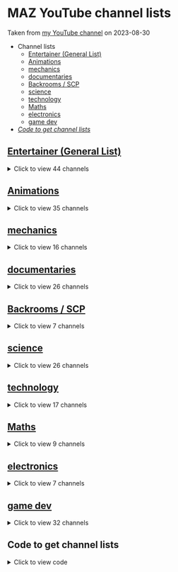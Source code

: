 # MAZ YouTube channel lists

Taken from [my YouTube channel](https://www.youtube.com/@MAZ01001 "@MAZ01001") on 2023-08-30

- Channel lists
  - [Entertainer (General List)](#entertainer-general-list "Scroll down to channels list: Entertainer (General List)")
  - [Animations](#animations "Scroll down to channels list: Animations")
  - [mechanics](#mechanics "Scroll down to channels list: mechanics")
  - [documentaries](#documentaries "Scroll down to channels list: documentaries")
  - [Backrooms / SCP](#backrooms--scp "Scroll down to channels list: Backrooms / SCP")
  - [science](#science "Scroll down to channels list: science")
  - [technology](#technology "Scroll down to channels list: technology")
  - [Maths](#maths "Scroll down to channels list: Maths")
  - [electronics](#electronics "Scroll down to channels list: electronics")
  - [game dev](#game-dev "Scroll down to channels list: game dev")
- [_Code to get channel lists_](#code-to-get-channel-lists "Scroll down to: Code to get channel lists")

## [Entertainer (General List)](https://www.youtube.com/@MAZ01001/channels?view=49&flow=grid&shelf_id=3 "View list on YouTube")

<details closed><summary>Click to view 44 channels</summary>

- [Markiplier](https://www.youtube.com/@markiplier "@markiplier") <img alt="Channel icon" title="Channel icon" height="24" src="https://yt3.googleusercontent.com/ytc/AOPolaSw2QcdM21e4ed7TadTPZ76sT9gVJ9f3V9iYfc1vA=s176-c-k-c0x00ffffff-no-rj-mo">
- [Gronkh](https://www.youtube.com/@gronkh "@gronkh") <img alt="Channel icon" title="Channel icon" height="24" src="https://yt3.googleusercontent.com/ytc/AOPolaRLxk3C0lwOw2r11C1aeSTJbI2nPoYiCCr_RXYMcg=s176-c-k-c0x00ffffff-no-rj-mo">
- [DatPags](https://www.youtube.com/@DatPags "@DatPags") <img alt="Channel icon" title="Channel icon" height="24" src="https://yt3.googleusercontent.com/ytc/AOPolaTgRTZFicZ9gE2GQyG-qlwl9hHFWACQL2vURXYo1g=s176-c-k-c0x00ffffff-no-rj-mo">
- [This Old Tony](https://www.youtube.com/@ThisOldTony "@ThisOldTony") <img alt="Channel icon" title="Channel icon" height="24" src="https://yt3.googleusercontent.com/ytc/AOPolaRfl_WPj9fiDmLI5ABNohb6MMw8A8C38geOp9b7wg=s176-c-k-c0x00ffffff-no-rj-mo">
- [TomSka](https://www.youtube.com/@TomSka "@TomSka") <img alt="Channel icon" title="Channel icon" height="24" src="https://yt3.googleusercontent.com/ytc/AOPolaS7ZHPdesc2RprLc38TEQK8WGX5usq7HSSMeHi3fQ=s176-c-k-c0x00ffffff-no-rj-mo">
- [Adam Savage’s Tested](https://www.youtube.com/@tested "@tested") <img alt="Channel icon" title="Channel icon" height="24" src="https://yt3.googleusercontent.com/ytc/AOPolaSAaHGUNbkXib8IGTYsrLFUdoQwDzFmOmF8eoM8pg=s176-c-k-c0x00ffffff-no-rj-mo">
- [colinfurze](https://www.youtube.com/@colinfurze "@colinfurze") <img alt="Channel icon" title="Channel icon" height="24" src="https://yt3.googleusercontent.com/ytc/AOPolaQ0llS2dARUQu5yb-pNywP5tpN3ZS8SCeJGEJjXiQ=s176-c-k-c0x00ffffff-no-rj-mo">
- [Harry101UK](https://www.youtube.com/@Harry101UK "@Harry101UK") <img alt="Channel icon" title="Channel icon" height="24" src="https://yt3.googleusercontent.com/ytc/AOPolaSoE5Fh89_C6BWqNQ_MDAtsC8cvmxulNSv_MJLp9A=s176-c-k-c0x00ffffff-no-rj-mo">
- [The Game Theorists](https://www.youtube.com/@GameTheory "@GameTheory") <img alt="Channel icon" title="Channel icon" height="24" src="https://yt3.googleusercontent.com/3naPCRx2OyDJC3-T5OZMEscJqYxOKTN8TopYl19QGwM35rRqPSFbC6yovicQLeboIQGHCtuM=s176-c-k-c0x00ffffff-no-rj-mo">
- [grayfruit](https://www.youtube.com/@grayfruit "@grayfruit") <img alt="Channel icon" title="Channel icon" height="24" src="https://yt3.googleusercontent.com/ytc/AOPolaSiy6zgBeElxYW8Qbhob5aeQVhDGRElfIpPAQSvkA=s176-c-k-c0x00ffffff-no-rj-mo">
- [Alan Becker](https://www.youtube.com/@alanbecker "@alanbecker") <img alt="Channel icon" title="Channel icon" height="24" src="https://yt3.googleusercontent.com/ytc/AOPolaTjhMx__R3JHuQHwsLYhRV76ipKhWUfNf3WXDbNJg=s176-c-k-c0x00ffffff-no-rj-mo">
- [RocketJump](https://www.youtube.com/@rocketjump "@rocketjump") <img alt="Channel icon" title="Channel icon" height="24" src="https://yt3.googleusercontent.com/ytc/AOPolaT26VV7gyekWFj2Bdt1T_cpZPvHG02Xj145S0rG9g=s176-c-k-c0x00ffffff-no-rj-mo">
- [Gorillaz](https://www.youtube.com/@Gorillaz "@Gorillaz") <img alt="Channel icon" title="Channel icon" height="24" src="https://yt3.googleusercontent.com/0Qrx8k-0QniW6DGE8S7oPVYVtrmUlPDKADrNq53u1dxe0WAS7RcktvYMSVRl10Gp4zaIt2XXcA=s176-c-k-c0x00ffffff-no-rj-mo">
- [Oxhorn](https://www.youtube.com/@oxhorn "@oxhorn") <img alt="Channel icon" title="Channel icon" height="24" src="https://yt3.googleusercontent.com/ytc/AOPolaQ_iEfHtfgHCLejPZNmq1G1C7jxT9LqdCr1GxYXEw=s176-c-k-c0x00ffffff-no-rj-mo">
- [The 8-Bit Guy](https://www.youtube.com/@The8BitGuy "@The8BitGuy") <img alt="Channel icon" title="Channel icon" height="24" src="https://yt3.googleusercontent.com/ytc/AOPolaTHv-UCC2RnEAYNaAWA7Jl5WhDdC3GtK6kLXns2qQ=s176-c-k-c0x00ffffff-no-rj-mo">
- [Code Bullet](https://www.youtube.com/@CodeBullet "@CodeBullet") <img alt="Channel icon" title="Channel icon" height="24" src="https://yt3.googleusercontent.com/ytc/AOPolaQI1Tf4HKhlNI5lkH45qKlyM1JrGpMGauvsPWIB=s176-c-k-c0x00ffffff-no-rj-mo">
- [8-Bit Keys](https://www.youtube.com/@8BitKeys "@8BitKeys") <img alt="Channel icon" title="Channel icon" height="24" src="https://yt3.googleusercontent.com/ytc/AOPolaRQkljguKOdjU8gpHfie-IXCn8vucmwkAD8Ok9s=s176-c-k-c0x00ffffff-no-rj-mo">
- [Davis Schulz](https://www.youtube.com/@DavisSchulz "@DavisSchulz") <img alt="Channel icon" title="Channel icon" height="24" src="https://yt3.googleusercontent.com/XAUwyH4PxuTm_Vx719LZCClUiyQebd8Ofk_-j5Vqn7WewmAI5dpfleEyVSq5xtBiekXC7q4HpQ=s176-c-k-c0x00ffffff-no-rj-mo">
- [Chillyman](https://www.youtube.com/@Chillyman "@Chillyman") <img alt="Channel icon" title="Channel icon" height="24" src="https://yt3.googleusercontent.com/xgiR9tWFnYxCa-QtutTH2oBkMQO-45S18pVuG6O9eCd3ahAHaIxuQlkIfPa5ZChIsrgYGvfp=s176-c-k-c0x00ffffff-no-rj-mo">
- [Takuya Okada](https://www.youtube.com/@takuya4483 "@takuya4483") <img alt="Channel icon" title="Channel icon" height="24" src="https://yt3.googleusercontent.com/ytc/AOPolaQiKOg02FAfhZxC32V00sBlnZMZiIvUuxJlnIPKmw=s176-c-k-c0x00ffffff-no-rj-mo">
- [David Firth](https://www.youtube.com/@davidfirth "@davidfirth") <img alt="Channel icon" title="Channel icon" height="24" src="https://yt3.googleusercontent.com/ytc/AOPolaQHs1OFdK-z7lFO57Y9Cg-MejnlycJMPWuoiQ-4B2Q=s176-c-k-c0x00ffffff-no-rj-mo">
- [James Lee](https://www.youtube.com/@JamesLee "@JamesLee") <img alt="Channel icon" title="Channel icon" height="24" src="https://yt3.googleusercontent.com/ytc/AOPolaT67E27lFaNNA1kwwLD1Z4Vwx6C8AowtbSAlOvZtA=s176-c-k-c0x00ffffff-no-rj-mo">
- [Peter Draws](https://www.youtube.com/@peter_draws "@peter_draws") <img alt="Channel icon" title="Channel icon" height="24" src="https://yt3.googleusercontent.com/ytc/AOPolaSS4Zr3xsbHP7vC0NawN1ybSxcIVhjwl97JnN-rCEM=s176-c-k-c0x00ffffff-no-rj-mo">
- [The Living Tombstone](https://www.youtube.com/@TheLivingTombstone "@TheLivingTombstone") <img alt="Channel icon" title="Channel icon" height="24" src="https://yt3.googleusercontent.com/ytc/AOPolaQeXCTmEKpezV2TF5gPruT82tZoVBTvrleM98Yycg=s176-c-k-c0x00ffffff-no-rj-mo">
- [Primitive Technology](https://www.youtube.com/@primitivetechnology9550 "@primitivetechnology9550") <img alt="Channel icon" title="Channel icon" height="24" src="https://yt3.googleusercontent.com/ytc/AOPolaQW0Lv0bYnNRuBzgM1GmcX6zTpE98YZTe5CAgm_=s176-c-k-c0x00ffffff-no-rj-mo">
- [Wintergatan](https://www.youtube.com/@Wintergatan "@Wintergatan") <img alt="Channel icon" title="Channel icon" height="24" src="https://yt3.googleusercontent.com/ytc/AOPolaRO4fqVcVc6-GBbNF6nl7DsIGq4wcIwPIF0sr0UyA=s176-c-k-c0x00ffffff-no-rj-mo">
- [PietSmiet](https://www.youtube.com/@pietsmiet "@pietsmiet") <img alt="Channel icon" title="Channel icon" height="24" src="https://yt3.googleusercontent.com/alx2294XKhN2D05540YqQgStgh9z8KGTkfq4NsO0xo41D9rst3qXfIvYs9Qj3ZmzKgc404FQDw=s176-c-k-c0x00ffffff-no-rj-mo">
- [Evan Kale](https://www.youtube.com/@kale "@kale") <img alt="Channel icon" title="Channel icon" height="24" src="https://yt3.googleusercontent.com/ytc/AOPolaTHcntrXEME1qQNxrGLrCgAzuoSEnAoT8mGjqGW2w=s176-c-k-c0x00ffffff-no-rj-mo">
- [Davie504](https://www.youtube.com/@Davie504 "@Davie504") <img alt="Channel icon" title="Channel icon" height="24" src="https://yt3.googleusercontent.com/kBmle6XOFfCy-q4hVBDkeIYhSnQhQ9KYUG-BmWS3FFyUz9TrOMVZZCnG7uuVuPtEbi1pkLLGXVA=s176-c-k-c0x00ffffff-no-rj-mo">
- [Linus Tech Tips](https://www.youtube.com/@LinusTechTips "@LinusTechTips") <img alt="Channel icon" title="Channel icon" height="24" src="https://yt3.googleusercontent.com/Vy6KL7EM_apxPSxF0pPy5w_c87YDTOlBQo3MADDF0Wl51kwxmt9wmRotnt2xQXwlrcyO0Xe56w=s176-c-k-c0x00ffffff-no-rj-mo">
- [NoCopyrightSounds](https://www.youtube.com/@NoCopyrightSounds "@NoCopyrightSounds") <img alt="Channel icon" title="Channel icon" height="24" src="https://yt3.googleusercontent.com/YIBi8NVC87fMfJHfQ2O0dyzjis7tUlO7VqWLhk1lq1fkIOQTrpX_Ip7G6S_u0IJosXYSe_Z9=s176-c-k-c0x00ffffff-no-rj-mo">
- [Quarks](https://www.youtube.com/@Quarks "@Quarks") <img alt="Channel icon" title="Channel icon" height="24" src="https://yt3.googleusercontent.com/ytc/AOPolaTf9CKMkNdwJgwtb8gkSKBlaVEwsLn-LaaA3KSY9g=s176-c-k-c0x00ffffff-no-rj-mo">
- [simpleclub - Die Lernapp](https://www.youtube.com/@simpleclub_de "@simpleclub_de") <img alt="Channel icon" title="Channel icon" height="24" src="https://yt3.googleusercontent.com/vGASU-RR8J9qCUEjPodzQosejzrlaXTx8s8Ot6nQRiPqKPCAilJvsEnKkmVM0fYjZYKj09G1=s176-c-k-c0x00ffffff-no-rj-mo">
- [Doktor Allwissend](https://www.youtube.com/@doktorallwissend "@doktorallwissend") <img alt="Channel icon" title="Channel icon" height="24" src="https://yt3.googleusercontent.com/ytc/AOPolaQmo7Uq2X4pi0iOko9Zk4C9m2Ax0iw-U0bdo90_=s176-c-k-c0x00ffffff-no-rj-mo">
- [WBS LEGAL](https://www.youtube.com/@wbs_legal "@wbs_legal") <img alt="Channel icon" title="Channel icon" height="24" src="https://yt3.googleusercontent.com/42B-G7bk9P54jgxLx0_7kBO9RWVzrwpyGQXMNE_mhu8F3b6bezppyFIuz_TT8KuW1Av8vnlGPQ=s176-c-k-c0x00ffffff-no-rj-mo">
- [Vinheteiro](https://www.youtube.com/@Lord_Vinheteiro "@Lord_Vinheteiro") <img alt="Channel icon" title="Channel icon" height="24" src="https://yt3.googleusercontent.com/4YWXz2jC7m9haHfdJwLMPhfqiqygjn9lzKjo8os-1N-IEVQGds5Whs4OUQK6HP2g6oK3lp_FEw=s176-c-k-c0x00ffffff-no-rj-mo">
- [Sheet Music Boss](https://www.youtube.com/@SheetMusicBoss "@SheetMusicBoss") <img alt="Channel icon" title="Channel icon" height="24" src="https://yt3.googleusercontent.com/ytc/AOPolaT3MXAsj5q72gnpwFmCIGUM3VtVm7-C1-6YJE4mLA=s176-c-k-c0x00ffffff-no-rj-mo">
- [Kevin MacLeod](https://www.youtube.com/@incompetech_kmac "@incompetech_kmac") <img alt="Channel icon" title="Channel icon" height="24" src="https://yt3.googleusercontent.com/ytc/AOPolaTRIyLxKje9scG2CXsWK7QkX0ePVmBdlraMkkDvbQ=s176-c-k-c0x00ffffff-no-rj-mo">
- [Jay & Arya](https://www.youtube.com/@jayandarya "@jayandarya") <img alt="Channel icon" title="Channel icon" height="24" src="https://yt3.googleusercontent.com/ytc/AOPolaQGBhkCdk_FtYZ39kevfyQ30U-OVfZPMKNqbq2p=s176-c-k-c0x00ffffff-no-rj-mo">
- [iBlali](https://www.youtube.com/@iblali "@iblali") <img alt="Channel icon" title="Channel icon" height="24" src="https://yt3.googleusercontent.com/02y5TXjlMB5teQ3UT1enBqPfmH8UBawQrzRIiB_bCwI-JDx-gSdGRQ0JlFNU2rqGFfxjND0OUe8=s176-c-k-c0x00ffffff-no-rj-mo">
- [ApeCrime](https://www.youtube.com/@ApeCrime "@ApeCrime") <img alt="Channel icon" title="Channel icon" height="24" src="https://yt3.googleusercontent.com/ytc/AOPolaSc1XY0qChWgDBJJFFduZnl-uYkfZmN6EFwiZ9Pcg=s176-c-k-c0x00ffffff-no-rj-mo">
- [my mechanics](https://www.youtube.com/@mymechanics "@mymechanics") <img alt="Channel icon" title="Channel icon" height="24" src="https://yt3.googleusercontent.com/tiRGr71H-VLfTHMiXLqODfbWKGxoUtsyvgfhNk_oBbKglpf2H-JM1upWdYLSO2p4TEDN7uNDZek=s176-c-k-c0x00ffffff-no-rj-mo">
- [TKOR](https://www.youtube.com/@TheKingofRandom "@TheKingofRandom") <img alt="Channel icon" title="Channel icon" height="24" src="https://yt3.googleusercontent.com/1T067AXy174-ahl8b3xyMBRJn1k2b9HGmxzjP8842SiLjtULbYWl-0KEieRDdEnzEA359kAE=s176-c-k-c0x00ffffff-no-rj-mo">
- [kiwami japan](https://www.youtube.com/@kiwami-japan "@kiwami-japan") <img alt="Channel icon" title="Channel icon" height="24" src="https://yt3.googleusercontent.com/ytc/AOPolaTI40cLTpUIt4s1HncCXJ5J1OCaoVkyx6XWOYh5sw=s176-c-k-c0x00ffffff-no-rj-mo">

</details>

## [Animations](https://www.youtube.com/@MAZ01001/channels?view=49&flow=grid&shelf_id=4 "View list on YouTube")

<details closed><summary>Click to view 35 channels</summary>

- [newgrounds](https://www.youtube.com/@newgrounds "@newgrounds") <img alt="Channel icon" title="Channel icon" height="24" src="https://yt3.googleusercontent.com/ytc/AOPolaQH7k-w5rF7GTtWWR53Swz76EEDbWPL_StIzua6rw=s176-c-k-c0x00ffffff-no-rj-mo">
- [TerminalMontage](https://www.youtube.com/@TerminalMontage "@TerminalMontage") <img alt="Channel icon" title="Channel icon" height="24" src="https://yt3.googleusercontent.com/ytc/AOPolaT0ZNL-P4SW714UX7M9tyL7BMmSXX5PeZeWWQ-WM04=s176-c-k-c0x00ffffff-no-rj-mo">
- [NCHProductions](https://www.youtube.com/@NCHProductions "@NCHProductions") <img alt="Channel icon" title="Channel icon" height="24" src="https://yt3.googleusercontent.com/ytc/AOPolaSmXYEKCTYp8pqBx3JwiX6MGDPq0vHElmzKBBaPQg=s176-c-k-c0x00ffffff-no-rj-mo">
- [Hyun's Dojo Community](https://www.youtube.com/@hyunsdojo "@hyunsdojo") <img alt="Channel icon" title="Channel icon" height="24" src="https://yt3.googleusercontent.com/ytc/AOPolaSkmJezCGKYG1G_6HvfEuZn8HWb58c7glVhwa_gOg=s176-c-k-c0x00ffffff-no-rj-mo">
- [Cas van de Pol](https://www.youtube.com/@cas "@cas") <img alt="Channel icon" title="Channel icon" height="24" src="https://yt3.googleusercontent.com/ytc/AOPolaQRPuLXxMA4WBZSfRlo1KgSEcdmLtzIvTuSXm0SsQ=s176-c-k-c0x00ffffff-no-rj-mo">
- [Liam Vickers Animation](https://www.youtube.com/@LiamVickersAnimation "@LiamVickersAnimation") <img alt="Channel icon" title="Channel icon" height="24" src="https://yt3.googleusercontent.com/ytc/AOPolaRayymegTnrWEF4LMwchsI2cg1GdSKhlulXAwXqtQ=s176-c-k-c0x00ffffff-no-rj-mo">
- [Krinkels](https://www.youtube.com/@KrinkelsNG "@KrinkelsNG") <img alt="Channel icon" title="Channel icon" height="24" src="https://yt3.googleusercontent.com/ytc/AOPolaQTIseXWRtJeKCCxlCMJcCGLDDp7t5bBLRPVRUvvg=s176-c-k-c0x00ffffff-no-rj-mo">
- [Felix Colgrave](https://www.youtube.com/@FelixColgrave "@FelixColgrave") <img alt="Channel icon" title="Channel icon" height="24" src="https://yt3.googleusercontent.com/ytc/AOPolaQ1HfGYWLI95uhTEplyNC-JGs_dWp89E-7mCfRxIQ=s176-c-k-c0x00ffffff-no-rj-mo">
- [James Lee](https://www.youtube.com/@JamesLee "@JamesLee") <img alt="Channel icon" title="Channel icon" height="24" src="https://yt3.googleusercontent.com/ytc/AOPolaT67E27lFaNNA1kwwLD1Z4Vwx6C8AowtbSAlOvZtA=s176-c-k-c0x00ffffff-no-rj-mo">
- [Gildedguy](https://www.youtube.com/@gildedguy "@gildedguy") <img alt="Channel icon" title="Channel icon" height="24" src="https://yt3.googleusercontent.com/-rCNgTMoeWPh3w-A1wOEgBVbXd3ITLuv48xFbFlmINpUAmS9G40mjj4Q8ybFT_hZHAdKbKmh=s176-c-k-c0x00ffffff-no-rj-mo">
- [dillongoo](https://www.youtube.com/@dillongoo "@dillongoo") <img alt="Channel icon" title="Channel icon" height="24" src="https://yt3.googleusercontent.com/kc1caY3hs021Sr-95f7QW_nprlZ2gP29k7c0rFVmsaZybcg5zXEgo4yUOxGZNJfBC3OxAOS6=s176-c-k-c0x00ffffff-no-rj-mo">
- [[JaimeR]](https://www.youtube.com/@JaimeR2D "@JaimeR2D") <img alt="Channel icon" title="Channel icon" height="24" src="https://yt3.googleusercontent.com/ytc/AOPolaRdpidZQl1hSXGfbOMO96BG6OLZN-_dajm4AMU3=s176-c-k-c0x00ffffff-no-rj-mo">
- [GeoExe](https://www.youtube.com/@geoexeofficial "@geoexeofficial") <img alt="Channel icon" title="Channel icon" height="24" src="https://yt3.googleusercontent.com/ytc/AOPolaSfh37OfuNkE1iUee6jSTuoGOsQwBYENqAZo6jm=s176-c-k-c0x00ffffff-no-rj-mo">
- [TomSka](https://www.youtube.com/@TomSka "@TomSka") <img alt="Channel icon" title="Channel icon" height="24" src="https://yt3.googleusercontent.com/ytc/AOPolaS7ZHPdesc2RprLc38TEQK8WGX5usq7HSSMeHi3fQ=s176-c-k-c0x00ffffff-no-rj-mo">
- [Alan Becker](https://www.youtube.com/@alanbecker "@alanbecker") <img alt="Channel icon" title="Channel icon" height="24" src="https://yt3.googleusercontent.com/ytc/AOPolaTjhMx__R3JHuQHwsLYhRV76ipKhWUfNf3WXDbNJg=s176-c-k-c0x00ffffff-no-rj-mo">
- [David Firth](https://www.youtube.com/@davidfirth "@davidfirth") <img alt="Channel icon" title="Channel icon" height="24" src="https://yt3.googleusercontent.com/ytc/AOPolaQHs1OFdK-z7lFO57Y9Cg-MejnlycJMPWuoiQ-4B2Q=s176-c-k-c0x00ffffff-no-rj-mo">
- [Corridor](https://www.youtube.com/@Corridor "@Corridor") <img alt="Channel icon" title="Channel icon" height="24" src="https://yt3.googleusercontent.com/5LH4wwtIMbAmDAVH1YUkuCwSR9iXu_bEu1FpC9uAGOMHoiZsQu8Hsh56gjN0S3BvIDbTKTn2Bg=s176-c-k-c0x00ffffff-no-rj-mo">
- [2spotstudio](https://www.youtube.com/@2spotstudio "@2spotstudio") <img alt="Channel icon" title="Channel icon" height="24" src="https://yt3.googleusercontent.com/ytc/AOPolaTHCv8qq0UBsy3scNQZWqpqFeJDqknW6IubQXFu=s176-c-k-c0x00ffffff-no-rj-mo">
- [Sam Green](https://www.youtube.com/@SamGreen "@SamGreen") <img alt="Channel icon" title="Channel icon" height="24" src="https://yt3.googleusercontent.com/ytc/AOPolaTbzV0hZVnN0yGLXulnL_q7_ciyYN-JezWLMi51tZE=s176-c-k-c0x00ffffff-no-rj-mo">
- [Sr Pelo](https://www.youtube.com/@SrPelo "@SrPelo") <img alt="Channel icon" title="Channel icon" height="24" src="https://yt3.googleusercontent.com/ytc/AOPolaT8UI3feLLlnM8yWW9bESAtbSJJxfZ2m2HiyZfvWw=s176-c-k-c0x00ffffff-no-rj-mo">
- [からめる](https://www.youtube.com/@purinharumaki_karameru "@purinharumaki_karameru") <img alt="Channel icon" title="Channel icon" height="24" src="https://yt3.googleusercontent.com/yrCWEVmxM0XGSZSaGxgMFt4mfdRGg0-kjBQK2ue3kJZWfI1DOcb8PQ_r5n94IfNW9UQkDlDUdA=s176-c-k-c0x00ffffff-no-rj-mo">
- [ExplosmEntertainment](https://www.youtube.com/@ExplosmEntertainment "@ExplosmEntertainment") <img alt="Channel icon" title="Channel icon" height="24" src="https://yt3.googleusercontent.com/l8CuQ4W5IJFLH6vur_w1QyXP3RWQrdjKITrnNYBuq0XxEcGNfs-XRrgZA5SWZSa-4yAwRNZy=s176-c-k-c0x00ffffff-no-rj-mo">
- [beeple](https://www.youtube.com/@beeple "@beeple") <img alt="Channel icon" title="Channel icon" height="24" src="https://yt3.googleusercontent.com/ytc/AOPolaRnbFl52WU4RXUZ4OjQ_WIdio2dKP0mWDrh4Uuq=s176-c-k-c0x00ffffff-no-rj-mo">
- [u m a m i](https://www.youtube.com/@abstractdaddy "@abstractdaddy") <img alt="Channel icon" title="Channel icon" height="24" src="https://yt3.googleusercontent.com/ytc/AOPolaTP1lR111XC8UCmsvvQnMJlfvQS9JPjOsylIrci3A=s176-c-k-c0x00ffffff-no-rj-mo">
- [CS Ghost Animation](https://www.youtube.com/@CSGhostAnimation "@CSGhostAnimation") <img alt="Channel icon" title="Channel icon" height="24" src="https://yt3.googleusercontent.com/ytc/AOPolaRuWbk33Wkg7UD4RYM26sZQly6TwZ5NJe-UdXqrKA=s176-c-k-c0x00ffffff-no-rj-mo">
- [The Jam Cave](https://www.youtube.com/@thejamcave "@thejamcave") <img alt="Channel icon" title="Channel icon" height="24" src="https://yt3.googleusercontent.com/ytc/AOPolaRHjahxsP_YoUpoKTykBvsqR7iBvoLopjoFrg7q6g=s176-c-k-c0x00ffffff-no-rj-mo">
- [Worthikids](https://www.youtube.com/@Worthikids "@Worthikids") <img alt="Channel icon" title="Channel icon" height="24" src="https://yt3.googleusercontent.com/hJYvl21SwX7OG-OrVGzxtsnMQTVL5hMC1-Lg8VUdOuj-Kwb-Uvg80vgj1nkRPgqlMu4RjlD5_A=s176-c-k-c0x00ffffff-no-rj-mo">
- [Flashgitz](https://www.youtube.com/@Flashgitz "@Flashgitz") <img alt="Channel icon" title="Channel icon" height="24" src="https://yt3.googleusercontent.com/4vq0thfQ3DZG7X3a_1xPENfpTWLXShU8N4IAlm9f_y1yXz7ci-9nL2yDo7GnTxmEvgL5woa6WQ4=s176-c-k-c0x00ffffff-no-rj-mo">
- [Jhanzou](https://www.youtube.com/@Jhanzori "@Jhanzori") <img alt="Channel icon" title="Channel icon" height="24" src="https://yt3.googleusercontent.com/dho8It_bFcPPzRoWw-UOo7WrmqtY876YDXXgMTO_E-H1frq9mJq9zPT_Ek_Q4AR0uFm6-KX81w=s176-c-k-c0x00ffffff-no-rj-mo">
- [Gooseworx](https://www.youtube.com/@Gooseworx "@Gooseworx") <img alt="Channel icon" title="Channel icon" height="24" src="https://yt3.googleusercontent.com/exHIo6qUQwXm2iRUU59s018mImHhbb6sswAli_h-Q8xvLtpFMGe6GqZ2cf2cwwnk9evdjC92Bw=s176-c-k-c0x00ffffff-no-rj-mo">
- [Element Animation](https://www.youtube.com/@elementanimation "@elementanimation") <img alt="Channel icon" title="Channel icon" height="24" src="https://yt3.googleusercontent.com/ytc/AOPolaRX6huC7W1dB0UJFkgDTvmVzlk0nhic4zMfeMMchg=s176-c-k-c0x00ffffff-no-rj-mo">
- [Crazy Boris Productions](https://www.youtube.com/@CrazyBorisProduction "@CrazyBorisProduction") <img alt="Channel icon" title="Channel icon" height="24" src="https://yt3.googleusercontent.com/ytc/AOPolaSwn4CeUDv7-mzYtlcciwKJW7BPNW--pjrQzLx_=s176-c-k-c0x00ffffff-no-rj-mo">
- [Zetabrand](https://www.youtube.com/@Zetabrand "@Zetabrand") <img alt="Channel icon" title="Channel icon" height="24" src="https://yt3.googleusercontent.com/ytc/AOPolaStxv5co-1x5fDzIcbRzWmU6qmtOwm0Mpo39tWQ=s176-c-k-c0x00ffffff-no-rj-mo">
- [RubberRoss](https://www.youtube.com/@RubberRoss "@RubberRoss") <img alt="Channel icon" title="Channel icon" height="24" src="https://yt3.googleusercontent.com/ytc/AOPolaQ_pkl9Y2-EJoXJf2qhlcMm4XFBcrsA0r8nMRqE-w=s176-c-k-c0x00ffffff-no-rj-mo">
- [Animationcraft](https://www.youtube.com/@animationcraftpg5 "@animationcraftpg5") <img alt="Channel icon" title="Channel icon" height="24" src="https://yt3.googleusercontent.com/ytc/AOPolaS_up4bWKG0fTDdAPzRx4wJWq4XBnGGL-luwxIQ=s176-c-k-c0x00ffffff-no-rj-mo">

</details>

## [mechanics](https://www.youtube.com/@MAZ01001/channels?view=49&flow=grid&shelf_id=5 "View list on YouTube")

<details closed><summary>Click to view 16 channels</summary>

- [This Old Tony](https://www.youtube.com/@ThisOldTony "@ThisOldTony") <img alt="Channel icon" title="Channel icon" height="24" src="https://yt3.googleusercontent.com/ytc/AOPolaRfl_WPj9fiDmLI5ABNohb6MMw8A8C38geOp9b7wg=s176-c-k-c0x00ffffff-no-rj-mo">
- [Clickspring](https://www.youtube.com/@Clickspring "@Clickspring") <img alt="Channel icon" title="Channel icon" height="24" src="https://yt3.googleusercontent.com/ytc/AOPolaRe0H2K6ICHrOP71PIPfITKVPPcVNTVya8Herj_2w=s176-c-k-c0x00ffffff-no-rj-mo">
- [DIY Perks](https://www.youtube.com/@DIYPerks "@DIYPerks") <img alt="Channel icon" title="Channel icon" height="24" src="https://yt3.googleusercontent.com/ytc/AOPolaTXHO5AAqBp5OPYNvXBjy6tOmDUjRWijcwgECoMnw=s176-c-k-c0x00ffffff-no-rj-mo">
- [Adam Savage’s Tested](https://www.youtube.com/@tested "@tested") <img alt="Channel icon" title="Channel icon" height="24" src="https://yt3.googleusercontent.com/ytc/AOPolaSAaHGUNbkXib8IGTYsrLFUdoQwDzFmOmF8eoM8pg=s176-c-k-c0x00ffffff-no-rj-mo">
- [colinfurze](https://www.youtube.com/@colinfurze "@colinfurze") <img alt="Channel icon" title="Channel icon" height="24" src="https://yt3.googleusercontent.com/ytc/AOPolaQ0llS2dARUQu5yb-pNywP5tpN3ZS8SCeJGEJjXiQ=s176-c-k-c0x00ffffff-no-rj-mo">
- [AWE me](https://www.youtube.com/@AweMe "@AweMe") <img alt="Channel icon" title="Channel icon" height="24" src="https://yt3.googleusercontent.com/ytc/AOPolaRkpLip6JRlmTvEqIcHp-5lKwjsacrW3hXigxCVAA=s176-c-k-c0x00ffffff-no-rj-mo">
- [Hand Tool Rescue](https://www.youtube.com/@HandToolRescue "@HandToolRescue") <img alt="Channel icon" title="Channel icon" height="24" src="https://yt3.googleusercontent.com/ytc/AOPolaRo2NY86NNHI8XEvJ54KgTvIgXO8Eji0dyu6PoC=s176-c-k-c0x00ffffff-no-rj-mo">
- [Hacksmith Industries](https://www.youtube.com/@theHacksmith "@theHacksmith") <img alt="Channel icon" title="Channel icon" height="24" src="https://yt3.googleusercontent.com/KFB53wRenII7VQEYIER3-sRL0J9jttv8dRwPk8Rie9mpCmQZqBt1fDhSQBk7SVNdLlaZW0_aJQ=s176-c-k-c0x00ffffff-no-rj-mo">
- [Fireball Tool](https://www.youtube.com/@FireballTool "@FireballTool") <img alt="Channel icon" title="Channel icon" height="24" src="https://yt3.googleusercontent.com/GP41oxp7pD5tk608IZZJaOr9c7IXSTcq9YaZIvFJVMqLX-E6C7e5N7qIqX_yyqZsuFsCF6AO0g=s176-c-k-c0x00ffffff-no-rj-mo">
- [I did a thing](https://www.youtube.com/@Ididathing "@Ididathing") <img alt="Channel icon" title="Channel icon" height="24" src="https://yt3.googleusercontent.com/ytc/AOPolaRtGzfO7VaDBVbd6IJrnkV8QnEIMXbcT1a7FjzQSw=s176-c-k-c0x00ffffff-no-rj-mo">
- [Daniel de Bruin](https://www.youtube.com/@danielbruin "@danielbruin") <img alt="Channel icon" title="Channel icon" height="24" src="https://yt3.googleusercontent.com/ytc/AOPolaRz6btbkcQqQFFtBH1Jh4mtC-XESxlnciF6VioH=s176-c-k-c0x00ffffff-no-rj-mo">
- [Mark Rober](https://www.youtube.com/@MarkRober "@MarkRober") <img alt="Channel icon" title="Channel icon" height="24" src="https://yt3.googleusercontent.com/ytc/AOPolaTxRHy5TOlM0HXSzKkuOFmyRURjjYEUG3N8BL2P=s176-c-k-c0x00ffffff-no-rj-mo">
- [James Bruton](https://www.youtube.com/@jamesbruton "@jamesbruton") <img alt="Channel icon" title="Channel icon" height="24" src="https://yt3.googleusercontent.com/ytc/AOPolaSOtgpnclEUqVJAzaMvz1sqbhnR5Z_MLVtAsOWr=s176-c-k-c0x00ffffff-no-rj-mo">
- [Dalibor Farný](https://www.youtube.com/@daliborfarny "@daliborfarny") <img alt="Channel icon" title="Channel icon" height="24" src="https://yt3.googleusercontent.com/ytc/AOPolaR08G2U4CvjtzGC_6hzPuxJNYzd1e4tdu4A8hUMsQ=s176-c-k-c0x00ffffff-no-rj-mo">
- [Alec Steele](https://www.youtube.com/@AlecSteele "@AlecSteele") <img alt="Channel icon" title="Channel icon" height="24" src="https://yt3.googleusercontent.com/ytc/AOPolaS7eltdIaO-KVoF9eIE_RZ-xPWBCJkYK05Zo8uTMQ=s176-c-k-c0x00ffffff-no-rj-mo">
- [Stuff Made Here](https://www.youtube.com/@StuffMadeHere "@StuffMadeHere") <img alt="Channel icon" title="Channel icon" height="24" src="https://yt3.googleusercontent.com/ytc/AOPolaRpruyfxEOUXTsoWj5JJYt7mj_miGGZ5hLnGZmr=s176-c-k-c0x00ffffff-no-rj-mo">

</details>

## [documentaries](https://www.youtube.com/@MAZ01001/channels?view=49&flow=grid&shelf_id=6 "View list on YouTube")

<details closed><summary>Click to view 26 channels</summary>

- [LEMMiNO](https://www.youtube.com/@LEMMiNO "@LEMMiNO") <img alt="Channel icon" title="Channel icon" height="24" src="https://yt3.googleusercontent.com/ytc/AOPolaQe53uLoXNPZY7cb-G-M8B8agTgIhth0t0WalDB=s176-c-k-c0x00ffffff-no-rj-mo">
- [Ahoy](https://www.youtube.com/@XboxAhoy "@XboxAhoy") <img alt="Channel icon" title="Channel icon" height="24" src="https://yt3.googleusercontent.com/ytc/AOPolaSJdVkMeTsZlGDeCQ8htjzgc3uxhsTgtBpqDl55hw=s176-c-k-c0x00ffffff-no-rj-mo">
- [Fredrik Knudsen](https://www.youtube.com/@FredrikKnudsen "@FredrikKnudsen") <img alt="Channel icon" title="Channel icon" height="24" src="https://yt3.googleusercontent.com/ytc/AOPolaSSW_fyuRu2IA0x5MbXN39H_kZDXZE_UtmTMmwkiQ=s176-c-k-c0x00ffffff-no-rj-mo">
- [Internet Historian](https://www.youtube.com/@InternetHistorian "@InternetHistorian") <img alt="Channel icon" title="Channel icon" height="24" src="https://yt3.googleusercontent.com/q-nmRT57EZw3x9s_BmZrj2kce0dqFLvB-bt3udFUB5NKo4oTVLtTMrTIOp9pXXRPaHPjVxFf5KQ=s176-c-k-c0x00ffffff-no-rj-mo">
- [Tom Scott](https://www.youtube.com/@TomScottGo "@TomScottGo") <img alt="Channel icon" title="Channel icon" height="24" src="https://yt3.googleusercontent.com/ytc/AOPolaR9zi_hlH8MQ80WIyB3qcDsqGvcJY2f-HoPcS_gtg=s176-c-k-c0x00ffffff-no-rj-mo">
- [Nick Robinson](https://www.youtube.com/@babylonian "@babylonian") <img alt="Channel icon" title="Channel icon" height="24" src="https://yt3.googleusercontent.com/ytc/AOPolaRa2QzLhcYZShzEJthk9qjakABlzRI3ap2plfgHvg=s176-c-k-c0x00ffffff-no-rj-mo">
- [UpIsNotJump](https://www.youtube.com/@UpIsNotJump "@UpIsNotJump") <img alt="Channel icon" title="Channel icon" height="24" src="https://yt3.googleusercontent.com/ytc/AOPolaR1ukjto0Wr6-GjGdo8oYLKL60KSJbddlUKKMLk1Q=s176-c-k-c0x00ffffff-no-rj-mo">
- [Wendigoon](https://www.youtube.com/@Wendigoon "@Wendigoon") <img alt="Channel icon" title="Channel icon" height="24" src="https://yt3.googleusercontent.com/AiO15WuxEOHj2ADa3v9X9euz4MHEzCNZ7XY05JOQUSffoNT4hvWs-dhdZmbkmMlpp5RsnWcorg=s176-c-k-c0x00ffffff-no-rj-mo">
- [BobbyBroccoli](https://www.youtube.com/@BobbyBroccoli "@BobbyBroccoli") <img alt="Channel icon" title="Channel icon" height="24" src="https://yt3.googleusercontent.com/ytc/AOPolaQ5eCeUo5_RHDbNuVkID0wTTQBOTWKche5aljl2GA=s176-c-k-c0x00ffffff-no-rj-mo">
- [Thoughty2](https://www.youtube.com/@Thoughty2 "@Thoughty2") <img alt="Channel icon" title="Channel icon" height="24" src="https://yt3.googleusercontent.com/ytc/AOPolaSYbqLVPVSdfq4GdX9htxAYts9-NqTScyBzB-vulA=s176-c-k-c0x00ffffff-no-rj-mo">
- [Brew](https://www.youtube.com/@Brew "@Brew") <img alt="Channel icon" title="Channel icon" height="24" src="https://yt3.googleusercontent.com/ytc/AOPolaQ78RYtz_01Xdub4TDPh6rprF4-AjtUg-8eLurq=s176-c-k-c0x00ffffff-no-rj-mo">
- [DidYouKnowGaming](https://www.youtube.com/@DidYouKnowGamin "@DidYouKnowGamin") <img alt="Channel icon" title="Channel icon" height="24" src="https://yt3.googleusercontent.com/qnLNEeJWc-RAwghuNevTGzZyBhaUgV5vXNBc3hsTq0837VXQTKwyRPk23WEYOrDJkA8au7L20w=s176-c-k-c0x00ffffff-no-rj-mo">
- [Noodle](https://www.youtube.com/@noodlefunny "@noodlefunny") <img alt="Channel icon" title="Channel icon" height="24" src="https://yt3.googleusercontent.com/oQq1J4OvgO99a9t1bf-tbka1JaoUHF7tQVZd4IbOEKo1tM1QVph52YhrKpwnSV6kAjXvAniAgw=s176-c-k-c0x00ffffff-no-rj-mo">
- [Y-Kollektiv](https://www.youtube.com/@ykollektiv "@ykollektiv") <img alt="Channel icon" title="Channel icon" height="24" src="https://yt3.googleusercontent.com/ndZBT5IROITTHkfC-nEzBVfMXM1b2o0dzeLPrLPAmCLc57ROuX6wCbbd3zvKIOlbDWMn5WJZC7E=s176-c-k-c0x00ffffff-no-rj-mo">
- [Extra History](https://www.youtube.com/@extrahistory "@extrahistory") <img alt="Channel icon" title="Channel icon" height="24" src="https://yt3.googleusercontent.com/TEN3sY_1LKglZnaxkaFkkPLUZqrh2h1IpmITeoUqMMEATkFywu4v5RjwwNftCtg5XvMYz4wUrA=s176-c-k-c0x00ffffff-no-rj-mo">
- [Shesez](https://www.youtube.com/@BoundaryBreak "@BoundaryBreak") <img alt="Channel icon" title="Channel icon" height="24" src="https://yt3.googleusercontent.com/ytc/AOPolaRK93dP0uq4JZHX4L5VdvgZXoEdn8wGbxHSB3zDQQ=s176-c-k-c0x00ffffff-no-rj-mo">
- [FitMC](https://www.youtube.com/@FitMC "@FitMC") <img alt="Channel icon" title="Channel icon" height="24" src="https://yt3.googleusercontent.com/r6kZZJ5AgNwpPiWC3Yto9N6Gg9OTYeBAZyo8HGiBhBhvEC3aQ-C9b0E73SH4dayoRoIamNZJSw=s176-c-k-c0x00ffffff-no-rj-mo">
- [EZScape](https://www.youtube.com/@EZScape "@EZScape") <img alt="Channel icon" title="Channel icon" height="24" src="https://yt3.googleusercontent.com/ytc/AOPolaSo0Wf0GnS9cv-dFPwlU5df5Ish_G0kp90orMce=s176-c-k-c0x00ffffff-no-rj-mo">
- [Summoning Salt](https://www.youtube.com/@SummoningSalt "@SummoningSalt") <img alt="Channel icon" title="Channel icon" height="24" src="https://yt3.googleusercontent.com/ytc/AOPolaSNwxGLI-TSfs4mMes-gZxEhHUlX5GLt3lN0QLExA=s176-c-k-c0x00ffffff-no-rj-mo">
- [Retro Game Mechanics Explained](https://www.youtube.com/@RGMechEx "@RGMechEx") <img alt="Channel icon" title="Channel icon" height="24" src="https://yt3.googleusercontent.com/ytc/AOPolaQBByJ-AfW_TTlBu7B1MMvv56OArXl3UIoVFuzYng=s176-c-k-c0x00ffffff-no-rj-mo">
- [Jules](https://www.youtube.com/@Jules1 "@Jules1") <img alt="Channel icon" title="Channel icon" height="24" src="https://yt3.googleusercontent.com/rqwIexoQv_HhXvJjXIJ0nOihWI7SwHlXYei3mNaG6ugNK3xKzuseZFSBqs9_ZVH26Wlur4KlJQ=s176-c-k-c0x00ffffff-no-rj-mo">
- [Simplicissimus](https://www.youtube.com/@Simplicissimus "@Simplicissimus") <img alt="Channel icon" title="Channel icon" height="24" src="https://yt3.googleusercontent.com/ytc/AOPolaRvhoAIR2JUQ97PC4CP-gHhp2a3NbJGLR_NZUcaKA=s176-c-k-c0x00ffffff-no-rj-mo">
- [Ultralativ](https://www.youtube.com/@Ultralativ "@Ultralativ") <img alt="Channel icon" title="Channel icon" height="24" src="https://yt3.googleusercontent.com/ytc/AOPolaTq9DLy4QghkULo48Gbv-anAYxsUwN-gIUzCJrmFA=s176-c-k-c0x00ffffff-no-rj-mo">
- [Whang!](https://www.youtube.com/@JustinWhangYt "@JustinWhangYt") <img alt="Channel icon" title="Channel icon" height="24" src="https://yt3.googleusercontent.com/ytc/AOPolaQfdCgBFRb2jUyE0EfoWc_GWiNxKWrb9LNsZFH-Qw=s176-c-k-c0x00ffffff-no-rj-mo">
- [Nexpo](https://www.youtube.com/@Nexpo "@Nexpo") <img alt="Channel icon" title="Channel icon" height="24" src="https://yt3.googleusercontent.com/eHdSOauoP33uujVIWy2ExAZcWnAUKoSKiL_Y_yh4dapc5pMgBx0WdMso3b_vnbM9rDMVrjXgUg=s176-c-k-c0x00ffffff-no-rj-mo">
- [Insider](https://www.youtube.com/@Insider "@Insider") <img alt="Channel icon" title="Channel icon" height="24" src="https://yt3.googleusercontent.com/ytc/AOPolaR9GIqUqP_K4_UquYKGfuey4dVYxQst7rIDaXaPPg=s176-c-k-c0x00ffffff-no-rj-mo">

</details>

## [Backrooms / SCP](https://www.youtube.com/@MAZ01001/channels?view=49&flow=grid&shelf_id=7 "View list on YouTube")

<details closed><summary>Click to view 7 channels</summary>

- [Kane Pixels](https://www.youtube.com/@kanepixels "@kanepixels") <img alt="Channel icon" title="Channel icon" height="24" src="https://yt3.googleusercontent.com/ytc/AOPolaQ5cCLsMqUzgI_NSha50Z16onxpaB8PBndVF0yPQto=s176-c-k-c0x00ffffff-no-rj-mo">
- [Andy R Animations](https://www.youtube.com/@andyranimations "@andyranimations") <img alt="Channel icon" title="Channel icon" height="24" src="https://yt3.googleusercontent.com/Die2eIb4ak_JpIpAVNpzR7O2q5eCkmYh2D58A5e3PKlFJ4Qyxcr2PP7UA4J6i36s7nkPVK6o=s176-c-k-c0x00ffffff-no-rj-mo">
- [TheVolgun](https://www.youtube.com/@TheVolgun "@TheVolgun") <img alt="Channel icon" title="Channel icon" height="24" src="https://yt3.googleusercontent.com/ytc/AOPolaSr6t4wqd0lDZgz5teYMZfkv28OP2XjBW_IT29RLQ=s176-c-k-c0x00ffffff-no-rj-mo">
- [MR. ILLUSTRATED](https://www.youtube.com/@MR_ILLUSTRATED "@MR_ILLUSTRATED") <img alt="Channel icon" title="Channel icon" height="24" src="https://yt3.googleusercontent.com/9ilVwws2HbsJVgS1coEyAU_I9GHOwZHudn0oCg_VxzfeF7XWQQPPTtTjzXT1-PNSq8Bfl65XJA=s176-c-k-c0x00ffffff-no-rj-mo">
- [SCP Orientation](https://www.youtube.com/@SCPOrientation "@SCPOrientation") <img alt="Channel icon" title="Channel icon" height="24" src="https://yt3.googleusercontent.com/ytc/AOPolaTHl_KFJI7oLWIUrjIW-UUUJ6kxOnadHCyUdwpT=s176-c-k-c0x00ffffff-no-rj-mo">
- [Detective Void](https://www.youtube.com/@DetectiveVoid "@DetectiveVoid") <img alt="Channel icon" title="Channel icon" height="24" src="https://yt3.googleusercontent.com/ytc/AOPolaSAQD3NG4NPHPmnG7XD6rAdXiWjXQHDM0_wcPwK=s176-c-k-c0x00ffffff-no-rj-mo">
- [SCP Animated - Tales From The Foundation](https://www.youtube.com/@scpanimated "@scpanimated") <img alt="Channel icon" title="Channel icon" height="24" src="https://yt3.googleusercontent.com/ytc/AOPolaQyV26X5UwUCp-NSziPt3SaDyHYcl1NgX9gduYI=s176-c-k-c0x00ffffff-no-rj-mo">

</details>

## [science](https://www.youtube.com/@MAZ01001/channels?view=49&flow=grid&shelf_id=8 "View list on YouTube")

<details closed><summary>Click to view 26 channels</summary>

- [Kurzgesagt – In a Nutshell](https://www.youtube.com/@kurzgesagt "@kurzgesagt") <img alt="Channel icon" title="Channel icon" height="24" src="https://yt3.googleusercontent.com/ytc/AOPolaRZ9DHwcU8O9Z7p5yH6KvKHKwpU7ZHlWCXLkKN62A=s176-c-k-c0x00ffffff-no-rj-mo">
- [Veritasium](https://www.youtube.com/@veritasium "@veritasium") <img alt="Channel icon" title="Channel icon" height="24" src="https://yt3.googleusercontent.com/ytc/AOPolaTeHtkxl6aSpF7voXkGb7YY5UCCf2GEKQB0SyakQQ=s176-c-k-c0x00ffffff-no-rj-mo">
- [The Organic Chemistry Tutor](https://www.youtube.com/@TheOrganicChemistryTutor "@TheOrganicChemistryTutor") <img alt="Channel icon" title="Channel icon" height="24" src="https://yt3.googleusercontent.com/ytc/AOPolaS5Q2kL-ImWpIsqDVpgFWrYFPR5qIn6NXQtXw4sVA=s176-c-k-c0x00ffffff-no-rj-mo">
- [The Thought Emporium](https://www.youtube.com/@thethoughtemporium "@thethoughtemporium") <img alt="Channel icon" title="Channel icon" height="24" src="https://yt3.googleusercontent.com/ytc/AOPolaT4tlm8UXLbWqybMsbtF1XrVBpZ1OKJ6iNQA1pLIQ=s176-c-k-c0x00ffffff-no-rj-mo">
- [Vsauce](https://www.youtube.com/@Vsauce "@Vsauce") <img alt="Channel icon" title="Channel icon" height="24" src="https://yt3.googleusercontent.com/ytc/AOPolaQ_7Epl6V0CfwcqFoOTyxVp2_jghT74_1bpDFHSCw=s176-c-k-c0x00ffffff-no-rj-mo">
- [AlphaPhoenix](https://www.youtube.com/@AlphaPhoenixChannel "@AlphaPhoenixChannel") <img alt="Channel icon" title="Channel icon" height="24" src="https://yt3.googleusercontent.com/ytc/AOPolaTN6INHXDjqloq-dF7KprN1CUAqDgJx30P2f6serg=s176-c-k-c0x00ffffff-no-rj-mo">
- [The Science Asylum](https://www.youtube.com/@ScienceAsylum "@ScienceAsylum") <img alt="Channel icon" title="Channel icon" height="24" src="https://yt3.googleusercontent.com/ytc/AOPolaR4ck7rJ7CHA0XEIb2Q1kjXuGjCRZsjsO55rAJwTA=s176-c-k-c0x00ffffff-no-rj-mo">
- [SmarterEveryDay](https://www.youtube.com/@smartereveryday "@smartereveryday") <img alt="Channel icon" title="Channel icon" height="24" src="https://yt3.googleusercontent.com/ytc/AOPolaRLDaeChj74QjXzOFgRw7zHgbMt0tHYi9paG7jW8A=s176-c-k-c0x00ffffff-no-rj-mo">
- [The Slow Mo Guys](https://www.youtube.com/@theslowmoguys "@theslowmoguys") <img alt="Channel icon" title="Channel icon" height="24" src="https://yt3.googleusercontent.com/DvXC3kKXCYO7_RgMhvUZhsd53862bmGOksoFt_cXcMP1NzRP1mL5_gMaEMzR2EJAPxR90loxLA=s176-c-k-c0x00ffffff-no-rj-mo">
- [NileRed](https://www.youtube.com/@NileRed "@NileRed") <img alt="Channel icon" title="Channel icon" height="24" src="https://yt3.googleusercontent.com/ytc/AOPolaTD_z__zISCs-IRv26TQSD7vVjTfly7FwkraqWtiw=s176-c-k-c0x00ffffff-no-rj-mo">
- [maiLab](https://www.youtube.com/@maiLab "@maiLab") <img alt="Channel icon" title="Channel icon" height="24" src="https://yt3.googleusercontent.com/ytc/AOPolaTuAFHxnyaCe_Hvz4QCDf-BOxDz-Yrzcb5KfhWfqA=s176-c-k-c0x00ffffff-no-rj-mo">
- [NurdRage](https://www.youtube.com/@NurdRage "@NurdRage") <img alt="Channel icon" title="Channel icon" height="24" src="https://yt3.googleusercontent.com/ytc/AOPolaQ3hAXpbckBTpaoZj2fIat1QbiEOSLU1CE5Fn5a=s176-c-k-c0x00ffffff-no-rj-mo">
- [Explosions&Fire](https://www.youtube.com/@ExplosionsAndFire "@ExplosionsAndFire") <img alt="Channel icon" title="Channel icon" height="24" src="https://yt3.googleusercontent.com/ytc/AOPolaS44TMh-5LGY_IpKgdow5RUFgwXuJDeTbP2z4sUjQ=s176-c-k-c0x00ffffff-no-rj-mo">
- [Chubbyemu](https://www.youtube.com/@chubbyemu "@chubbyemu") <img alt="Channel icon" title="Channel icon" height="24" src="https://yt3.googleusercontent.com/ytc/AOPolaQsvc2FJmYezcV7Y8ZXCB_H1x7hrY75IWkC2uY2BA=s176-c-k-c0x00ffffff-no-rj-mo">
- [Cody'sLab](https://www.youtube.com/@theCodyReeder "@theCodyReeder") <img alt="Channel icon" title="Channel icon" height="24" src="https://yt3.googleusercontent.com/ytc/AOPolaS8G2OefFYAxhQnkIKJKyz4pDP6coywj6By2hI4lw=s176-c-k-c0x00ffffff-no-rj-mo">
- [The Action Lab](https://www.youtube.com/@TheActionLab "@TheActionLab") <img alt="Channel icon" title="Channel icon" height="24" src="https://yt3.googleusercontent.com/ytc/AOPolaT3dULyestfAeHngYjnBkhIZ4sWOQteoXeYWMPqbA=s176-c-k-c0x00ffffff-no-rj-mo">
- [Applied Science](https://www.youtube.com/@AppliedScience "@AppliedScience") <img alt="Channel icon" title="Channel icon" height="24" src="https://yt3.googleusercontent.com/ytc/AOPolaQmPniG8FtNOTCaN-5qdQaohceox9YvsWM8lRYn=s176-c-k-c0x00ffffff-no-rj-mo">
- [TheBackyardScientist](https://www.youtube.com/@TheBackyardScientist "@TheBackyardScientist") <img alt="Channel icon" title="Channel icon" height="24" src="https://yt3.googleusercontent.com/ytc/AOPolaR1GtE0ylyRQHBHJLmSk31xG5nGiItoj8s7LF_zyw=s176-c-k-c0x00ffffff-no-rj-mo">
- [Periodic Videos](https://www.youtube.com/@periodicvideos "@periodicvideos") <img alt="Channel icon" title="Channel icon" height="24" src="https://yt3.googleusercontent.com/ytc/AOPolaSliHBWfSdCO_nlAkkeGlwH_ZEP901dOK0R0E6QFg=s176-c-k-c0x00ffffff-no-rj-mo">
- [minutephysics](https://www.youtube.com/@MinutePhysics "@MinutePhysics") <img alt="Channel icon" title="Channel icon" height="24" src="https://yt3.googleusercontent.com/ytc/AOPolaTxXv9ROLixVhRARR8DR89zWuq1roEf0zZ7-X-O=s176-c-k-c0x00ffffff-no-rj-mo">
- [MIT OpenCourseWare](https://www.youtube.com/@mitocw "@mitocw") <img alt="Channel icon" title="Channel icon" height="24" src="https://yt3.googleusercontent.com/CkEvFMW3FNnnPg7D3Pdr0LRPl2blov1rFHm4IUC4jDBtkzo_tFeB6L3icQJZLWOpsY6OkzMsTtU=s176-c-k-c0x00ffffff-no-rj-mo">
- [Improbable Matter](https://www.youtube.com/@ImprobableMatter "@ImprobableMatter") <img alt="Channel icon" title="Channel icon" height="24" src="https://yt3.googleusercontent.com/ytc/AOPolaTCQQ8Mdrs_elIh9-Wj0ESO6aYr-PTNTAL2AdoI=s176-c-k-c0x00ffffff-no-rj-mo">
- [NightHawkInLight](https://www.youtube.com/@Nighthawkinlight "@Nighthawkinlight") <img alt="Channel icon" title="Channel icon" height="24" src="https://yt3.googleusercontent.com/ytc/AOPolaTZZlBZvRfFCR10aDLpHDFf1u4w0FvgG2p5tGTsog=s176-c-k-c0x00ffffff-no-rj-mo">
- [Breaking Taps](https://www.youtube.com/@BreakingTaps "@BreakingTaps") <img alt="Channel icon" title="Channel icon" height="24" src="https://yt3.googleusercontent.com/ytc/AOPolaQWi0RRqg1x5quTwqpCbRyhloVUhk1iBMxHmtybrg=s176-c-k-c0x00ffffff-no-rj-mo">
- [Real Engineering](https://www.youtube.com/@RealEngineering "@RealEngineering") <img alt="Channel icon" title="Channel icon" height="24" src="https://yt3.googleusercontent.com/ytc/AOPolaTB74G2t2PxSgDndsgKld03qVN7Cr5udqo5APKSTTE=s176-c-k-c0x00ffffff-no-rj-mo">
- [Practical Engineering](https://www.youtube.com/@PracticalEngineeringChannel "@PracticalEngineeringChannel") <img alt="Channel icon" title="Channel icon" height="24" src="https://yt3.googleusercontent.com/ytc/AOPolaQe_Vi9xMvlAduZHxwrEdtDBQo0OX2piRpDQd6N4w=s176-c-k-c0x00ffffff-no-rj-mo">

</details>

## [technology](https://www.youtube.com/@MAZ01001/channels?view=49&flow=grid&shelf_id=9 "View list on YouTube")

<details closed><summary>Click to view 17 channels</summary>

- [CS50](https://www.youtube.com/@cs50 "@cs50") <img alt="Channel icon" title="Channel icon" height="24" src="https://yt3.googleusercontent.com/ytc/AOPolaTf_QMmtPB03NeYxu59S2fP2e2yAbUUzA014wslXQ=s176-c-k-c0x00ffffff-no-rj-mo">
- [The 8-Bit Guy](https://www.youtube.com/@The8BitGuy "@The8BitGuy") <img alt="Channel icon" title="Channel icon" height="24" src="https://yt3.googleusercontent.com/ytc/AOPolaTHv-UCC2RnEAYNaAWA7Jl5WhDdC3GtK6kLXns2qQ=s176-c-k-c0x00ffffff-no-rj-mo">
- [Two Minute Papers](https://www.youtube.com/@TwoMinutePapers "@TwoMinutePapers") <img alt="Channel icon" title="Channel icon" height="24" src="https://yt3.googleusercontent.com/ytc/AOPolaTywdr_qymoEI4fiwFJNOh4lAC06-5SBcKmht6Myg=s176-c-k-c0x00ffffff-no-rj-mo">
- [Marco Reps](https://www.youtube.com/@reps "@reps") <img alt="Channel icon" title="Channel icon" height="24" src="https://yt3.googleusercontent.com/ytc/AOPolaQj9-xtBfcnzAcWsqcMyB-SNMmQWaZbnv57Ks1OzQ=s176-c-k-c0x00ffffff-no-rj-mo">
- [CodeParade](https://www.youtube.com/@CodeParade "@CodeParade") <img alt="Channel icon" title="Channel icon" height="24" src="https://yt3.googleusercontent.com/ytc/AOPolaTPJTAPGt1wCSMIfeUQSKxtu8cCWPsHNZsLgJUB=s176-c-k-c0x00ffffff-no-rj-mo">
- [Binary Bits](https://www.youtube.com/@binarybits9082 "@binarybits9082") <img alt="Channel icon" title="Channel icon" height="24" src="https://yt3.googleusercontent.com/OhDMACQXg7yGfKdccglTwfz0qTBJafQH-5aW9dnd4YBeJGUmB30MDd3tTnt2wdvTvdKssUI8CQ=s176-c-k-c0x00ffffff-no-rj-mo">
- [Fireship](https://www.youtube.com/@Fireship "@Fireship") <img alt="Channel icon" title="Channel icon" height="24" src="https://yt3.googleusercontent.com/ytc/AOPolaQ2iMmw9cWFFjnwa13nBwtZQbl-AqGYkkiTqNaTLg=s176-c-k-c0x00ffffff-no-rj-mo">
- [Computerphile](https://www.youtube.com/@Computerphile "@Computerphile") <img alt="Channel icon" title="Channel icon" height="24" src="https://yt3.googleusercontent.com/ytc/AOPolaT2LJqJ45k42V7j5jLk9c3hM4g1AzBI9XElQYXIGA=s176-c-k-c0x00ffffff-no-rj-mo">
- [PwnFunction](https://www.youtube.com/@PwnFunction "@PwnFunction") <img alt="Channel icon" title="Channel icon" height="24" src="https://yt3.googleusercontent.com/vIICwaNg76kXa-SZVfw2d-wuXWX6-yKLVEh0EZZ_apGZ634M8sUoURAhyZjTHIyhBqXi0N3Cyg=s176-c-k-c0x00ffffff-no-rj-mo">
- [LGR](https://www.youtube.com/@LGR "@LGR") <img alt="Channel icon" title="Channel icon" height="24" src="https://yt3.googleusercontent.com/ytc/AOPolaS_ow7dBcRTxCZSHncqfqUxr3xqooSbErvhxyIhRg=s176-c-k-c0x00ffffff-no-rj-mo">
- [Technology Connections](https://www.youtube.com/@TechnologyConnections "@TechnologyConnections") <img alt="Channel icon" title="Channel icon" height="24" src="https://yt3.googleusercontent.com/ytc/AOPolaSgDD9QHBa-zJaVAn_KX-oy-p2CeFJGHzp-colc=s176-c-k-c0x00ffffff-no-rj-mo">
- [Captain Disillusion](https://www.youtube.com/@CaptainDisillusion "@CaptainDisillusion") <img alt="Channel icon" title="Channel icon" height="24" src="https://yt3.googleusercontent.com/ytc/AOPolaRqQMFxI1Buq0VdF0zi3tMUqvXoQqTzXqrYNBG3=s176-c-k-c0x00ffffff-no-rj-mo">
- [LiveOverflow](https://www.youtube.com/@LiveOverflow "@LiveOverflow") <img alt="Channel icon" title="Channel icon" height="24" src="https://yt3.googleusercontent.com/ytc/AOPolaQ3lZqq6q8muV9zDfPmEx6HtCe4q_VL7JmdeHQyKQ=s176-c-k-c0x00ffffff-no-rj-mo">
- [Code Bullet](https://www.youtube.com/@CodeBullet "@CodeBullet") <img alt="Channel icon" title="Channel icon" height="24" src="https://yt3.googleusercontent.com/ytc/AOPolaQI1Tf4HKhlNI5lkH45qKlyM1JrGpMGauvsPWIB=s176-c-k-c0x00ffffff-no-rj-mo">
- [Jabrils](https://www.youtube.com/@Jabrils "@Jabrils") <img alt="Channel icon" title="Channel icon" height="24" src="https://yt3.googleusercontent.com/1tBuT_td5hOsRFigOjwAWls4SazyhZpoEuYZ9R8572J2odebeqgYvn7CmLDowHvPMutq9Ind=s176-c-k-c0x00ffffff-no-rj-mo">
- [carykh](https://www.youtube.com/@carykh "@carykh") <img alt="Channel icon" title="Channel icon" height="24" src="https://yt3.googleusercontent.com/ytc/AOPolaSbyLtrPwcOWXvuLeTLSy3i53d-4o9ebcFh9IvjKQ=s176-c-k-c0x00ffffff-no-rj-mo">
- [AJ's Learning Lab](https://www.youtube.com/@AJsLearningLab "@AJsLearningLab") <img alt="Channel icon" title="Channel icon" height="24" src="https://yt3.googleusercontent.com/fzqrgkfBoOftTaT5SgrzXBgeHxl5WWLGZgGYUQYIT0tz9oAFJFYwMxcXqThlri13vksocEeKmA=s176-c-k-c0x00ffffff-no-rj-mo">

</details>

## [Maths](https://www.youtube.com/@MAZ01001/channels?view=49&flow=grid&shelf_id=10 "View list on YouTube")

<details closed><summary>Click to view 9 channels</summary>

- [Mathologer](https://www.youtube.com/@Mathologer "@Mathologer") <img alt="Channel icon" title="Channel icon" height="24" src="https://yt3.googleusercontent.com/ytc/AOPolaRiX6pCL3PclVzcfCjr_IufDdng_0DMWMuNr-2o3Q=s176-c-k-c0x00ffffff-no-rj-mo">
- [3Blue1Brown](https://www.youtube.com/@3blue1brown "@3blue1brown") <img alt="Channel icon" title="Channel icon" height="24" src="https://yt3.googleusercontent.com/ytc/AOPolaROW_3OBcak6OYl0JetcvYY8xmEvVJbXVhkxYxbPA=s176-c-k-c0x00ffffff-no-rj-mo">
- [Stand-up Maths](https://www.youtube.com/@standupmaths "@standupmaths") <img alt="Channel icon" title="Channel icon" height="24" src="https://yt3.googleusercontent.com/ytc/AOPolaTkOV_yFNb6EZNIwT91iNzXrCAGur4_-AVMrcFfQQ=s176-c-k-c0x00ffffff-no-rj-mo">
- [Numberphile](https://www.youtube.com/@numberphile "@numberphile") <img alt="Channel icon" title="Channel icon" height="24" src="https://yt3.googleusercontent.com/ytc/AOPolaRLmRMNKIIiXGcBJoYTFhdfo-_i5GRdRFAwlZGPUQ=s176-c-k-c0x00ffffff-no-rj-mo">
- [The Organic Chemistry Tutor](https://www.youtube.com/@TheOrganicChemistryTutor "@TheOrganicChemistryTutor") <img alt="Channel icon" title="Channel icon" height="24" src="https://yt3.googleusercontent.com/ytc/AOPolaS5Q2kL-ImWpIsqDVpgFWrYFPR5qIn6NXQtXw4sVA=s176-c-k-c0x00ffffff-no-rj-mo">
- [Aleph 0](https://www.youtube.com/@Aleph0 "@Aleph0") <img alt="Channel icon" title="Channel icon" height="24" src="https://yt3.googleusercontent.com/ytc/AOPolaRzJSZ2l5xvLED6LeqQf0gwcur6f2kLg4a8RaGs-Q=s176-c-k-c0x00ffffff-no-rj-mo">
- [Welch Labs](https://www.youtube.com/@WelchLabsVideo "@WelchLabsVideo") <img alt="Channel icon" title="Channel icon" height="24" src="https://yt3.googleusercontent.com/Hqn6st1mzGYcnBI3rjNYqylkolPp-iWG6mErZYpoOaZ0F6Uqbr-Sm-5VfAi_GkuUivN1ND-CQaY=s176-c-k-c0x00ffffff-no-rj-mo">
- [Nemean](https://www.youtube.com/@Nemean "@Nemean") <img alt="Channel icon" title="Channel icon" height="24" src="https://yt3.googleusercontent.com/ytc/AOPolaTuJm3ns5ogleo_cdkL9a0vw-mf-IqYBfGF0gb0=s176-c-k-c0x00ffffff-no-rj-mo">
- [Mutual Information](https://www.youtube.com/@Mutual_Information "@Mutual_Information") <img alt="Channel icon" title="Channel icon" height="24" src="https://yt3.googleusercontent.com/ytc/AOPolaRyYX2m-9yfqbJpU7fdnLWvAnCyYUe_K6cDO4QH=s176-c-k-c0x00ffffff-no-rj-mo">

</details>

## [electronics](https://www.youtube.com/@MAZ01001/channels?view=49&flow=grid&shelf_id=11 "View list on YouTube")

<details closed><summary>Click to view 7 channels</summary>

- [Ben Eater](https://www.youtube.com/@BenEater "@BenEater") <img alt="Channel icon" title="Channel icon" height="24" src="https://yt3.googleusercontent.com/ytc/AOPolaRrY6YUKKlIqyA6h1HVtdQM4IqoT2gc3rabqqYl=s176-c-k-c0x00ffffff-no-rj-mo">
- [mitxela](https://www.youtube.com/@mitxela "@mitxela") <img alt="Channel icon" title="Channel icon" height="24" src="https://yt3.googleusercontent.com/ytc/AOPolaQZQ7rcSzIONcZHdNO-ztyfjgbeqfUa4BT9Fw=s176-c-k-c0x00ffffff-no-rj-mo">
- [GreatScott!](https://www.youtube.com/@greatscottlab "@greatscottlab") <img alt="Channel icon" title="Channel icon" height="24" src="https://yt3.googleusercontent.com/qgdI4gsBC6ofXFQF9WMxTrchUAtWleRBDJLWnhId8tSEa9vbgWWAGYGb875_FiZxAFjqscBq=s176-c-k-c0x00ffffff-no-rj-mo">
- [ElectroBOOM](https://www.youtube.com/@ElectroBOOM "@ElectroBOOM") <img alt="Channel icon" title="Channel icon" height="24" src="https://yt3.googleusercontent.com/ytc/AOPolaRB8R7oQbHGTIGYF0zwHqjEoYWXd-xGC1_JEK7tOg=s176-c-k-c0x00ffffff-no-rj-mo">
- [EEVblog](https://www.youtube.com/@EEVblog "@EEVblog") <img alt="Channel icon" title="Channel icon" height="24" src="https://yt3.googleusercontent.com/ytc/AOPolaT3Og2GJ7Q32V1j_XHbU1uo-aU7fzfg-GtgQGwuAg=s176-c-k-c0x00ffffff-no-rj-mo">
- [styropyro](https://www.youtube.com/@styropyro "@styropyro") <img alt="Channel icon" title="Channel icon" height="24" src="https://yt3.googleusercontent.com/ytc/AOPolaRZ9JAtn9pPPXCjv1aLh6PvyvZcrET11FaDru4k=s176-c-k-c0x00ffffff-no-rj-mo">
- [AvE](https://www.youtube.com/@arduinoversusevil2025 "@arduinoversusevil2025") <img alt="Channel icon" title="Channel icon" height="24" src="https://yt3.googleusercontent.com/ytc/AOPolaQX_wl68hBpFN4Au5K6-xlIFbTGmmyC1sQ8zy-e=s176-c-k-c0x00ffffff-no-rj-mo">

</details>

## [game dev](https://www.youtube.com/@MAZ01001/channels?view=49&flow=grid&shelf_id=12 "View list on YouTube")

<details closed><summary>Click to view 32 channels</summary>

- [Game Maker's Toolkit](https://www.youtube.com/@GMTK "@GMTK") <img alt="Channel icon" title="Channel icon" height="24" src="https://yt3.googleusercontent.com/iEVdHSqLXHQuW9k2iekjvXe5AzCsYDYPgTYofbUJlim1IsO4tat96xZ_UtX2gtA4jD9_lx6S=s176-c-k-c0x00ffffff-no-rj-mo">
- [Brackeys](https://www.youtube.com/@Brackeys "@Brackeys") <img alt="Channel icon" title="Channel icon" height="24" src="https://yt3.googleusercontent.com/ytc/AOPolaSaBCABc6R-LobRkGS6RKUvG_SAVv3GJoJjexHGuA=s176-c-k-c0x00ffffff-no-rj-mo">
- [GDC](https://www.youtube.com/@Gdconf "@Gdconf") <img alt="Channel icon" title="Channel icon" height="24" src="https://yt3.googleusercontent.com/9y4KsuGjdrHXi404VMqm4yiMOLUO4cxpAJBqwY7ad-ap9QW6Whh0LNRqZPIAHFDrQr-BszeuNw=s176-c-k-c0x00ffffff-no-rj-mo">
- [Virtus Learning Hub](https://www.youtube.com/@VirtusEdu "@VirtusEdu") <img alt="Channel icon" title="Channel icon" height="24" src="https://yt3.googleusercontent.com/jUV5hYyKpm2GQT1OhZFkHnZWGdinhilnL0tmxGHbItyxkCN8NmjC9_8Mu4SwncIaQoyU1Slinw=s176-c-k-c0x00ffffff-no-rj-mo">
- [Let's GameDev](https://www.youtube.com/@LetsGameDev "@LetsGameDev") <img alt="Channel icon" title="Channel icon" height="24" src="https://yt3.googleusercontent.com/3lT1YIG82Bn-A5z85i-pHK109Eg0GdqusNKmqC3JrBZT86yu4cOP-TE3Lr_Xj0OZD1I2VA9LY7E=s176-c-k-c0x00ffffff-no-rj-mo">
- [Piranha Bytes](https://www.youtube.com/@PiranhaBytesOfficial "@PiranhaBytesOfficial") <img alt="Channel icon" title="Channel icon" height="24" src="https://yt3.googleusercontent.com/ytc/AOPolaSh5rlzFM4nU7_Xw3drNxQX3xsp-B55UlTXYD72Fw=s176-c-k-c0x00ffffff-no-rj-mo">
- [Freya Holmér](https://www.youtube.com/@Acegikmo "@Acegikmo") <img alt="Channel icon" title="Channel icon" height="24" src="https://yt3.googleusercontent.com/fRuGUY-F28mPwio41AQwnvnikF2Yy3oFOWoBxK9Xlpri2QhGgCUmy3XoAkJgEGeBdNLaen6SkGo=s176-c-k-c0x00ffffff-no-rj-mo">
- [Mental Checkpoint](https://www.youtube.com/@MentalCheckpoint "@MentalCheckpoint") <img alt="Channel icon" title="Channel icon" height="24" src="https://yt3.googleusercontent.com/HWv8i3Lizhu2_vTT9Z98cR5EAAXP4jskLLYhSTCCvgn-6QYE_CwJ7pPqd7a-JGCfctGa7Lmvtfc=s176-c-k-c0x00ffffff-no-rj-mo">
- [javidx9](https://www.youtube.com/@javidx9 "@javidx9") <img alt="Channel icon" title="Channel icon" height="24" src="https://yt3.googleusercontent.com/ytc/AOPolaT2CIPrBTFb6ojrpjLU7VnigxwoSmVndQL65daX=s176-c-k-c0x00ffffff-no-rj-mo">
- [Sebastian Lague](https://www.youtube.com/@SebastianLague "@SebastianLague") <img alt="Channel icon" title="Channel icon" height="24" src="https://yt3.googleusercontent.com/ytc/AOPolaTxpNWtZyqHdkjyGx9jPAACPfgyv79m6xAbhW8hwQ=s176-c-k-c0x00ffffff-no-rj-mo">
- [Jonas Tyroller](https://www.youtube.com/@JonasTyroller "@JonasTyroller") <img alt="Channel icon" title="Channel icon" height="24" src="https://yt3.googleusercontent.com/C3IqlEaDU6FfSQjwvLA9kPuf8xjlLU7cfLBbJUat4BUSbcrBUnjBP3hhzBu3qQqeNGSn53aCRSA=s176-c-k-c0x00ffffff-no-rj-mo">
- [Codeer](https://www.youtube.com/@Codeer "@Codeer") <img alt="Channel icon" title="Channel icon" height="24" src="https://yt3.googleusercontent.com/ytc/AOPolaTz-x26oJsh3ypFABGD6_9aGrKytUGa0bpWmU5tOQ=s176-c-k-c0x00ffffff-no-rj-mo">
- [iHeartGameDev](https://www.youtube.com/@iHeartGameDev "@iHeartGameDev") <img alt="Channel icon" title="Channel icon" height="24" src="https://yt3.googleusercontent.com/ytc/AOPolaQb1ZEA3Rz0sdKiAygvAmDsqjwhwa8YOPqZHZsM=s176-c-k-c0x00ffffff-no-rj-mo">
- [Code Monkey](https://www.youtube.com/@CodeMonkeyUnity "@CodeMonkeyUnity") <img alt="Channel icon" title="Channel icon" height="24" src="https://yt3.googleusercontent.com/ytc/AOPolaSvvgzsbGBH4De-cP7Z8UPhN_ybWU6KYbUYe3ei=s176-c-k-c0x00ffffff-no-rj-mo">
- [Steven](https://www.youtube.com/@Stevenstuff "@Stevenstuff") <img alt="Channel icon" title="Channel icon" height="24" src="https://yt3.googleusercontent.com/ytc/AOPolaRemFVmtqgvxDwaA2EffNezwaer0mcrvxlqy7vqKA=s176-c-k-c0x00ffffff-no-rj-mo">
- [John Lin](https://www.youtube.com/@johnlin9665 "@johnlin9665") <img alt="Channel icon" title="Channel icon" height="24" src="https://yt3.googleusercontent.com/ytc/AOPolaTrRq6z9zeSFc83Jcphfrj6ZcdiUPXn5uKtakGj=s176-c-k-c0x00ffffff-no-rj-mo">
- [Mythic Legion](https://www.youtube.com/@MythicLegionDev "@MythicLegionDev") <img alt="Channel icon" title="Channel icon" height="24" src="https://yt3.googleusercontent.com/ytc/AOPolaRwrzFR88drFWeNZVezn5IigGqJVr26lQomhRuKLw=s176-c-k-c0x00ffffff-no-rj-mo">
- [Sam Hogan](https://www.youtube.com/@SamHogan "@SamHogan") <img alt="Channel icon" title="Channel icon" height="24" src="https://yt3.googleusercontent.com/ytc/AOPolaTANORexqeQ2X_Drfu5bx7MhO3UAvXwrNau5-l43Q=s176-c-k-c0x00ffffff-no-rj-mo">
- [ThatGuyGlen](https://www.youtube.com/@ThatGuyGlen "@ThatGuyGlen") <img alt="Channel icon" title="Channel icon" height="24" src="https://yt3.googleusercontent.com/ytc/AOPolaR_Mb72wYPSxkT1Jdc8zAlxvDODK9g04yDqOC1Q=s176-c-k-c0x00ffffff-no-rj-mo">
- [Gabriel Aguiar Prod.](https://www.youtube.com/@GabrielAguiarProd "@GabrielAguiarProd") <img alt="Channel icon" title="Channel icon" height="24" src="https://yt3.googleusercontent.com/cr09E5RkIUtNlNeLHgMSqnyMmz4ZcBrRF-Ql2l02mAeEUOmw-wbrTiu20molX_sJ8BfS-cM4tQ=s176-c-k-c0x00ffffff-no-rj-mo">
- [Acerola](https://www.youtube.com/@Acerola_t "@Acerola_t") <img alt="Channel icon" title="Channel icon" height="24" src="https://yt3.googleusercontent.com/qjFJ3pZqy5PjMu4LzvafFQe2iUx1rbPDkYRy5JQSMDZhyqcFuuDghBcfHijDXqHCCKOo2emr-A=s176-c-k-c0x00ffffff-no-rj-mo">
- [Daniel Ilett](https://www.youtube.com/@danielilett "@danielilett") <img alt="Channel icon" title="Channel icon" height="24" src="https://yt3.googleusercontent.com/ytc/AOPolaRt9fgsxRIg_-QLuM0-G4612TwGkB64n2Lbl-f-aw=s176-c-k-c0x00ffffff-no-rj-mo">
- [Suboptimal Engineer](https://www.youtube.com/@SuboptimalEng "@SuboptimalEng") <img alt="Channel icon" title="Channel icon" height="24" src="https://yt3.googleusercontent.com/ytc/AOPolaRYKTPAg3ZqPUVg5jkyCaVicz_2YNhNJJWYWvtaBQ=s176-c-k-c0x00ffffff-no-rj-mo">
- [thebennybox](https://www.youtube.com/@thebennybox "@thebennybox") <img alt="Channel icon" title="Channel icon" height="24" src="https://yt3.googleusercontent.com/ytc/AOPolaRvd4H_ywzgGda06OslMUu-uczixjBjr307hQDxcw=s176-c-k-c0x00ffffff-no-rj-mo">
- [Travis Vroman](https://www.youtube.com/@TravisVroman "@TravisVroman") <img alt="Channel icon" title="Channel icon" height="24" src="https://yt3.googleusercontent.com/ytc/AOPolaQVwVmwUUMk6diB4rCysFiAqxa86O5vNWYQsWJN=s176-c-k-c0x00ffffff-no-rj-mo">
- [SimonDev](https://www.youtube.com/@simondev758 "@simondev758") <img alt="Channel icon" title="Channel icon" height="24" src="https://yt3.googleusercontent.com/ytc/AOPolaRKkODk5bOMqwq01mNDrUIrhCfFyPH5UulIovYs=s176-c-k-c0x00ffffff-no-rj-mo">
- [The Art of Code](https://www.youtube.com/@TheArtofCodeIsCool "@TheArtofCodeIsCool") <img alt="Channel icon" title="Channel icon" height="24" src="https://yt3.googleusercontent.com/ytc/AOPolaSoHIHrLkGHXuWaSGqXEF85ukexp939qBibBV7o=s176-c-k-c0x00ffffff-no-rj-mo">
- [Retro Game Mechanics Explained](https://www.youtube.com/@RGMechEx "@RGMechEx") <img alt="Channel icon" title="Channel icon" height="24" src="https://yt3.googleusercontent.com/ytc/AOPolaQBByJ-AfW_TTlBu7B1MMvv56OArXl3UIoVFuzYng=s176-c-k-c0x00ffffff-no-rj-mo">
- [Dani](https://www.youtube.com/@Danidev "@Danidev") <img alt="Channel icon" title="Channel icon" height="24" src="https://yt3.googleusercontent.com/ytc/AOPolaRCTU0IdCsBQ3dcDM8wi04dorXyl-03OFDzWdmJIw=s176-c-k-c0x00ffffff-no-rj-mo">
- [Patch Quest](https://www.youtube.com/@PatchQuest "@PatchQuest") <img alt="Channel icon" title="Channel icon" height="24" src="https://yt3.googleusercontent.com/ytc/AOPolaRFl-lsfLzbJJsIWm3t1FZHZ6gLj3waBzBreb7K=s176-c-k-c0x00ffffff-no-rj-mo">
- [Randy](https://www.youtube.com/@bigrando420 "@bigrando420") <img alt="Channel icon" title="Channel icon" height="24" src="https://yt3.googleusercontent.com/yHSLCoI6kIdjettPJjJGtg_wRFp98AaF7crDm6-foRDN6CvKDQ5_A3YDSurLuEupQCrIcGdx2g=s176-c-k-c0x00ffffff-no-rj-mo">
- [The Good Trash](https://www.youtube.com/@TheGoodTrash "@TheGoodTrash") <img alt="Channel icon" title="Channel icon" height="24" src="https://yt3.googleusercontent.com/lO4I__hDXPTt-v-3CQBli84S7EmRWpteZXU0uxESL4nppcf_fk8HanH_8i0jMRlw-17kvA57aA=s176-c-k-c0x00ffffff-no-rj-mo">

</details>

## Code to get channel lists

<details closed><summary>Click to view code</summary>

Open a channels-page like <https://www.youtube.com/@MAZ01001/channels?view=49&flow=grid&shelf_id=3>
and load the entire page by scrolling all the way down.

then open developer-console [F12] and copy paste following code:

```javascript
(()=>{
    "use strict";
    let list="";
    for(const channel of document.body.querySelectorAll("div#items>ytd-grid-channel-renderer")){
        const link=channel.querySelector("a#channel-info").href;
        list+=`- [${channel.querySelector("span#title").textContent}](${link} "${link.substring(24)}") <img alt="Channel icon" title="Channel icon" height="24" src="${channel.querySelector("img#img").src}">\n`;
    }
    return list;
})();
```

(_right-click on returned text and select "Copy string contents"_)

and to get the amount of channels copy pase this:

```javascript
document.body.querySelectorAll("div#items>ytd-grid-channel-renderer").length;
```

</details>

